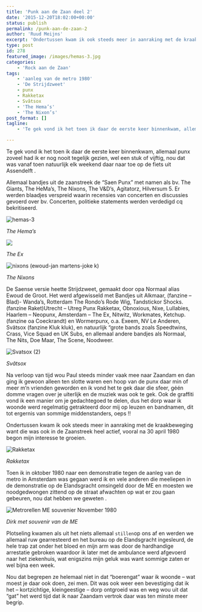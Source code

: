 ```yaml
---
title: 'Punk aan de Zaan deel 2'
date: '2015-12-20T18:02:00+00:00'
status: publish
permalink: /punk-aan-de-zaan-2
author: 'Ruud Meijns'
excerpt: 'Ondertussen kwam ik ook steeds meer in aanraking met de kraakbeweging want die was ook in de Zaanstreek heel actief, vooral na 30 april 1980 begon mijn interesse te groeien.'
type: post
id: 278
featured_image: /images/hemas-3.jpg
categories:
    - 'Rock aan de Zaan'
tags:
    - 'aanleg van de metro 1980'
    - 'De Strijdzweet'
    - punx
    - Rakketax
    - Svâtsox
    - 'The Hema’s'
    - 'The Nixon’s'
post_format: []
tagline:
    - 'Te gek vond ik het toen ik daar de eerste keer binnenkwam, allemaal punx, zoveel had ik er nog nooit tegelijk gezien, wel een stuk of vijftig.'

---
```


Te gek vond ik het toen ik daar de eerste keer binnenkwam, allemaal punx zoveel had ik er nog nooit tegelijk gezien, wel een stuk of vijftig, nou dat was vanaf toen natuurlijk elk weekend daar naar toe op de fiets uit Assendelft .

Allemaal bandjes uit de zaanstreek de “Saen Punx” met namen als bv. The Giants, The HeMa’s, The Nixons, The V&D’s, Agitatorz, Hilversum 5. Er werden blaadjes verspreid waarin recensies van concerten en discussies gevoerd over bv. Concerten, politieke statements werden verdedigd cq bekritiseerd.

![hemas-3](/images/hemas-3.jpg)

*The Hema’s*

![](/images/the-ex-landrover-240.jpg)

*The Ex*

![nixons (ewoud-jan martens-joke k)](/images/nixons-ewoud-jan-martens-joke-k.jpg)

*The Nixons*

De Saense versie heette Strijdzweet, gemaakt door opa Normaal alias Ewoud de Groot. Het werd afgewisseld met Bandjes uit Alkmaar, (fanzine – Blad)- Wanda’s, Rotterdam The Rondo’s Rode Wig, Tandstickor Shocks.(fanzine Raket)Utrecht – Utreg Punx Rakketax, Obnoxious, Nixe, Lullabies, Haarlem – Neopunx, Amsterdam – The Ex, Nitwitz, Workmates, Ketchup.(fanzine oa Coeckrandt) en Wormerpunx, o.a. Exeem, NV Le Anderen, Svätsox (fanzine Kluk kluk), en natuurlijk “grote bands zoals Speedtwins, Crass, Vice Squad en UK Subs, en allemaal andere bandjes als Normaal, The Nits, Doe Maar, The Scene, Noodweer.

![Svatsox (2)](/images/Svatsox-2.jpg)

*Svâtsox*

Na verloop van tijd wou Paul steeds minder vaak mee naar Zaandam en dan ging ik gewoon alleen ten slotte waren een hoop van de punx daar min of meer m’n vrienden geworden en ik vond het te gek daar die sfeer, géén domme vragen over je uiterlijk en de muziek was ook te gek. Ook de graffiti vond ik een manier om je gedachtegoed te delen, dus het dorp waar ik woonde werd regelmatig getrakteerd door mij op leuzen en bandnamen, dit tot ergernis van sommige middenstanders, oeps !!

Ondertussen kwam ik ook steeds meer in aanraking met de kraakbeweging want die was ook in de Zaanstreek heel actief, vooral na 30 april 1980 begon mijn interesse te groeien.

![Rakketax](/images/Rakketax-1.jpg)

*Rakketax*

Toen ik in oktober 1980 naar een demonstratie tegen de aanleg van de metro in Amsterdam was gegaan werd ik en vele anderen die meeliepen in de demonstratie op de Elandsgracht omsingeld door de ME en moesten we noodgedwongen zittend op de straat afwachten op wat er zou gaan gebeuren, nou dat hebben we geweten .

![Metrorellen ME souvenier November 1980](/images/Metrorellen-ME-souvenier-November-1980.jpg)

*Dirk met souvenir van de ME*

Plotseling kwamen als uit het niets allemaal `stillen`op ons af en werden we allemaal ruw gearresteerd en het bureau op de Elandsgracht ingesleurd, de hele trap zat onder het bloed en mijn arm was door de hardhandige arrestatie gebroken waardoor ik later met de ambulance werd afgevoerd naar het ziekenhuis, wat enigszins mijn geluk was want sommige zaten er wel bijna een week.

Nou dat begrepen ze helemaal niet in dat “boerengat” waar ik woonde – wat moest je daar ook doen, zei men. Dit was ook weer een bevestiging dat ik het – kortzichtige, kleingeestige – dorp ontgroeid was en weg wou uit dat “gat” het werd tijd dat ik naar Zaandam vertrok daar was ten minste meer begrip.
